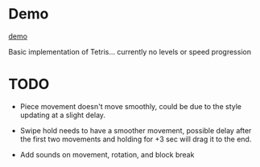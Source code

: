 # Demo

[demo](https://svelte-tetris-phi.vercel.app)

Basic implementation of Tetris... currently no levels or speed progression

# TODO

- Piece movement doesn't move smoothly, could be due to the style updating at a slight delay.

- Swipe hold needs to have a smoother movement, possible delay after the first two movements and holding for +3 sec will drag it to the end.

- Add sounds on movement, rotation, and block break
